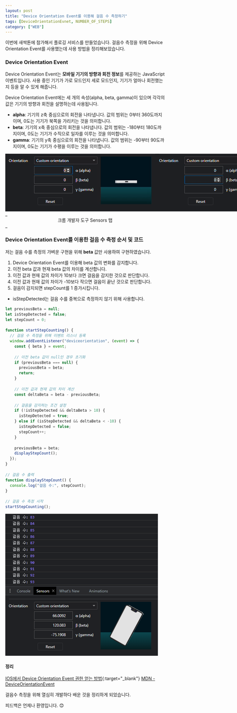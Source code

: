```yaml
---
layout: post
title: "Device Orientation Event를 이용해 걸음 수 측정하기"
tags: [DeviceOrientationEvnet, NUMBER_OF_STEPS]
category: ["WEB"]
---
```


이번에 새싹톤에 참가해서 플로깅 서비스를 만들었습니다. 걸음수 측정을 위해 Device Orientation Event를 사용했는데 사용 방법을 정리해보았습니다. <br />

### Device Orientation Event

Device Orientation Event는 **모바일 기기의 방향과 회전 정보**를 제공하는 JavaScript 이벤트입니다. 사용 중인 기기가 가로 모드인지 세로 모드인지, 기기가 얼마나 회전했는지 등을 알 수 있게 해줍니다.

Device Orientation Event에는 세 개의 속성(alpha, beta, gamma)이 있으며 각각의 값은 기기의 방향과 회전을 설명하는데 사용됩니다.

- **alpha**: 기기의 z축 중심으로의 회전을 나타냅니다. 값의 범위는 0부터 360도까지이며, 0도는 기기가 북쪽을 가리키는 것을 의미합니다.
- **beta**: 기기의 x축 중심으로의 회전을 나타냅니다. 값의 범위는 -180부터 180도까지이며, 0도는 기기가 수직으로 일자를 이루는 것을 의미합니다.
- **gamma**: 기기의 y축 중심으로의 회전을 나타냅니다. 값의 범위는 -90부터 90도까지이며, 0도는 기기가 수평을 이루는 것을 의미합니다.

<center>
<div style="display: flex">
  <img src="../../assets/img/front/orientation/alpha.gif" alt="alpha" />
  <img src="../../assets/img/front/orientation/beta.gif" alt="beta" />
  <img src="../../assets/img/front/orientation/gamma.gif" alt="gamma" />
</div>
</center>
_<center>크롬 개발자 도구 Sensors 탭</center>_

### Device Orientation Event를 이용한 걸음 수 측정 순서 및 코드

저는 걸음 수를 측정의 가벼운 구현을 위해 **beta** 값만 사용하여 구현하였습니다.

1. Device Orientation Event를 이용해 beta 값의 변화를 감지합니다.
2. 이전 beta 값과 현재 beta 값의 차이를 계산합니다.
3. 이전 값과 현재 값의 차이가 10보다 크면 걸음을 감지한 것으로 판단합니다.
4. 이전 값과 현재 값의 차이가 -10보다 작으면 걸음이 끝난 것으로 판단합니다.
5. 걸음이 감지되면 stepCount를 1 증가시킵니다.

- isStepDetected는 걸음 수를 중복으로 측정하지 않기 위해 사용합니다.

```javascript
let previousBeta = null;
let isStepDetected = false;
let stepCount = 0;

function startStepCounting() {
  // 걸음 수 측정을 위해 이벤트 리스너 등록
  window.addEventListener("deviceorientation", (event) => {
    const { beta } = event;

    // 이전 beta 값이 null인 경우 초기화
    if (previousBeta === null) {
      previousBeta = beta;
      return;
    }

    // 이전 값과 현재 값의 차이 계산
    const deltaBeta = beta - previousBeta;

    // 걸음을 감지하는 조건 설정
    if (!isStepDetected && deltaBeta > 10) {
      isStepDetected = true;
    } else if (isStepDetected && deltaBeta < -10) {
      isStepDetected = false;
      stepCount++;
    }

    previousBeta = beta;
    displayStepCount();
  });
}

// 걸음 수 출력
function displayStepCount() {
  console.log("걸음 수:", stepCount);
}

// 걸음 수 측정 시작
startStepCounting();
```

![걸음수](../../assets/img/front/orientation/steps.png)

#### 정리

[IOS에서 Device Orientation Event 권한 얻는 방법](https://leejams.github.io/ios-device-orientation/){:target="\_blank"}
[MDN - DeviceOrientationEvent](https://developer.mozilla.org/en-US/docs/Web/API/DeviceOrientationEvent)

걸음수 측정을 위해 열심히 개발하다 배운 것을 정리하게 되었습니다.<br />

피드백은 언제나 환영입니다. 😊
